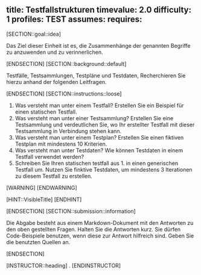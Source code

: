 title: Testfallstrukturen
timevalue: 2.0
difficulty: 1
profiles: TEST
assumes:
requires:
---
[SECTION::goal::idea]

Das Ziel dieser Einheit ist es, die Zusammenhänge der genannten Begriffe zu anzuwenden und zu verinnerlichen.

[ENDSECTION]
[SECTION::background::default]

Testfälle, Testsammlungen, Testpläne und Testdaten, Recherchieren Sie hierzu anhand der folgenden Leitfragen.

[ENDSECTION]
[SECTION::instructions::loose]

1. Was versteht man unter einem Testfall? Erstellen Sie ein Beispiel für einen statischen Testfall.
2. Was versteht man unter einer Testsammlung? Erstellen Sie eine Testsammlung und verdeutlichen Sie, wo Ihr erstellter Testfall mit dieser Testsammlung in Verbindung stehen kann.
3. Was versteht man unter einem Testplan? Erstellen Sie einen fiktiven Testplan mit mindestens 10 Kriterien.
4. Was versteht man unter Testdaten? Wie können Testdaten in einem Testfall verwendet werden?
5. Schreiben Sie Ihren statischen testfall aus 1. in einen generischen Testfall um. Nutzen Sie finktive Testdaten, um mindestens 3 Iterationen zu diesem Testfall zu erstellen.

[WARNING]
[ENDWARNING]

[HINT::VisibleTitle]
[ENDHINT]

[ENDSECTION]
[SECTION::submission::information]

Die Abgabe besteht aus einem Markdown-Dokument mit den Antworten zu den oben gestellten Fragen.
Halten Sie die Antworten kurz.
Sie dürfen Code-Beispiele benutzen, wenn diese zur Antwort hilfreich sind.
Geben Sie die benutzten Quellen an.

[ENDSECTION]

[INSTRUCTOR::heading]
.
[ENDINSTRUCTOR]
